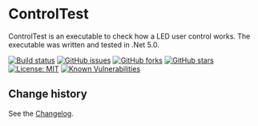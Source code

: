 ControlTest
====================================

ControlTest is an executable to check how a LED user control works.
The executable was written and tested in .Net 5.0.

[![Build status](https://ci.appveyor.com/api/projects/status/ek2uf55u4q9pcppy?svg=true)](https://ci.appveyor.com/project/SeppPenner/controltest)
[![GitHub issues](https://img.shields.io/github/issues/SeppPenner/ControlTest.svg)](https://github.com/SeppPenner/ControlTest/issues)
[![GitHub forks](https://img.shields.io/github/forks/SeppPenner/ControlTest.svg)](https://github.com/SeppPenner/ControlTest/network)
[![GitHub stars](https://img.shields.io/github/stars/SeppPenner/ControlTest.svg)](https://github.com/SeppPenner/ControlTest/stargazers)
[![License: MIT](https://img.shields.io/badge/License-MIT-blue.svg)](https://raw.githubusercontent.com/SeppPenner/ControlTest/master/License.txt)
[![Known Vulnerabilities](https://snyk.io/test/github/SeppPenner/ControlTest/badge.svg)](https://snyk.io/test/github/SeppPenner/ControlTest)


Change history
--------------

See the [Changelog](https://github.com/SeppPenner/ControlTest/blob/master/Changelog.md).